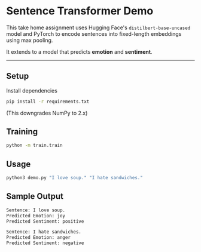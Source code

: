 # Sentence Transformer Demo

This take home assignment uses Hugging Face's <code>distilbert-base-uncased</code> model and PyTorch to encode sentences into fixed-length embeddings using max pooling.

It extends to a model that predicts **emotion** and **sentiment**.

---

## Setup

Install dependencies

```bash
pip install -r requirements.txt
```

(This downgrades NumPy to 2.x)

## Training

```bash
python -m train.train
```

## Usage

```bash
python3 demo.py "I love soup." "I hate sandwiches."
```

## Sample Output

```bash
Sentence: I love soup.
Predicted Emotion: joy
Predicted Sentiment: positive

Sentence: I hate sandwiches.
Predicted Emotion: anger
Predicted Sentiment: negative
```
